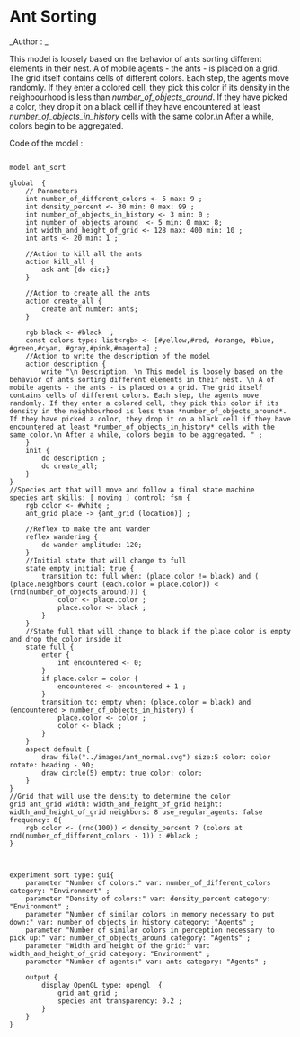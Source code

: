 [//]: # (keyword|architecture_fsm)
[//]: # (keyword|statement_state)
[//]: # (keyword|statement_transition)
[//]: # (keyword|statement_enter)
[//]: # (keyword|skill_fsm)
[//]: # (keyword|concept_gui)
[//]: # (keyword|concept_skill)
[//]: # (keyword|concept_grid)
# Ant Sorting


_Author : _

This model is loosely based on the behavior of ants sorting different elements in their nest. A of mobile agents - the ants - is placed on a grid.  The grid itself contains cells of different colors. Each step, the agents move randomly. If they enter a colored cell, they pick this color if its density in the  neighbourhood is less than *number_of_objects_around*. If they have picked a color, they drop it on a black cell if they have encountered at least  *number_of_objects_in_history* cells with the same color.\n After a while, colors begin to be aggregated.


Code of the model : 

```

model ant_sort

global  {
	// Parameters 
	int number_of_different_colors <- 5 max: 9 ;
	int density_percent <- 30 min: 0 max: 99 ;
	int number_of_objects_in_history <- 3 min: 0 ;
	int number_of_objects_around  <- 5 min: 0 max: 8;
	int width_and_height_of_grid <- 128 max: 400 min: 10 ;  
	int ants <- 20 min: 1 ;
	
	//Action to kill all the ants
	action kill_all {
		ask ant {do die;}
	}
	
	//Action to create all the ants
	action create_all {
		create ant number: ants;
	}

	rgb black <- #black  ;	
	const colors type: list<rgb> <- [#yellow,#red, #orange, #blue, #green,#cyan, #gray,#pink,#magenta] ;
	//Action to write the description of the model
	action description {
		write "\n Description. \n This model is loosely based on the behavior of ants sorting different elements in their nest. \n A of mobile agents - the ants - is placed on a grid. The grid itself contains cells of different colors. Each step, the agents move randomly. If they enter a colored cell, they pick this color if its density in the neighbourhood is less than *number_of_objects_around*. If they have picked a color, they drop it on a black cell if they have encountered at least *number_of_objects_in_history* cells with the same color.\n After a while, colors begin to be aggregated. " ;	
	}  
	init { 
		do description ;
		do create_all;
	} 
}
//Species ant that will move and follow a final state machine
species ant skills: [ moving ] control: fsm { 
	rgb color <- #white ; 
	ant_grid place -> {ant_grid (location)} ;
	
	//Reflex to make the ant wander
	reflex wandering { 
		do wander amplitude: 120;
	}
	//Initial state that will change to full
	state empty initial: true {
		transition to: full when: (place.color != black) and ( (place.neighbors count (each.color = place.color)) < (rnd(number_of_objects_around))) {
			color <- place.color ;
			place.color <- black ; 
		}
	}
	//State full that will change to black if the place color is empty and drop the color inside it
	state full {
		enter { 
			int encountered <- 0; 
		}
		if place.color = color { 
			encountered <- encountered + 1 ;
		}
		transition to: empty when: (place.color = black) and (encountered > number_of_objects_in_history) {
			place.color <- color ;
			color <- black ;
		}
	}
	aspect default {
		draw file("../images/ant_normal.svg") size:5 color: color rotate: heading - 90;
		draw circle(5) empty: true color: color;
	}
}
//Grid that will use the density to determine the color
grid ant_grid width: width_and_height_of_grid height: width_and_height_of_grid neighbors: 8 use_regular_agents: false frequency: 0{
	rgb color <- (rnd(100)) < density_percent ? (colors at rnd(number_of_different_colors - 1)) : #black ;
}


	
experiment sort type: gui{
	parameter "Number of colors:" var: number_of_different_colors category: "Environment" ;
	parameter "Density of colors:" var: density_percent category: "Environment" ;
	parameter "Number of similar colors in memory necessary to put down:" var: number_of_objects_in_history category: "Agents" ;
	parameter "Number of similar colors in perception necessary to pick up:" var: number_of_objects_around category: "Agents" ;
	parameter "Width and height of the grid:" var: width_and_height_of_grid category: "Environment" ;
	parameter "Number of agents:" var: ants category: "Agents" ;
	
	output {
		display OpenGL type: opengl  {
			grid ant_grid ;
			species ant transparency: 0.2 ;
		}
	}
}


```
